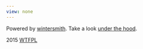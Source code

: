 ```yaml
---
view: none
---
```


Powered by [wintersmith](http://wintersmith.io/). Take a look [under the hood](/articles/under-the-hood/).

2015 [WTFPL](http://www.wtfpl.net/about/)
